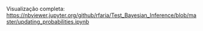 Visualização completa: https://nbviewer.jupyter.org/github/rfaria/Test_Bayesian_Inference/blob/master/updating_probabilities.ipynb
